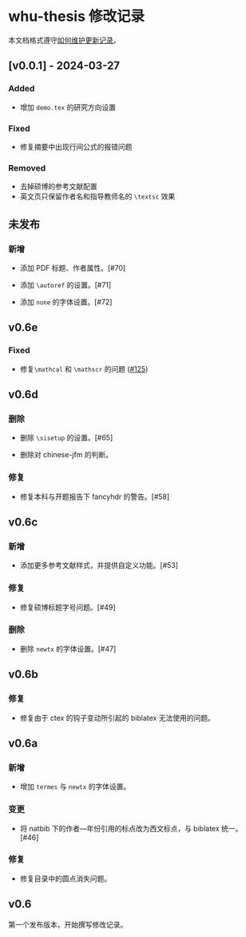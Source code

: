 # whu-thesis 修改记录

本文档格式遵守[如何维护更新记录](https://keepachangelog.com/zh-CN/1.0.0/)。

## [v0.0.1] - 2024-03-27

### Added

- 增加 `demo.tex` 的研究方向设置


### Fixed

- 修复摘要中出现行间公式的报错问题


### Removed

- 去掉硕博的参考文献配置
- 英文页只保留作者名和指导教师名的 `\textsc` 效果




## 未发布

### 新增

* 添加 PDF 标题、作者属性。[#70]

* 添加 `\autoref` 的设置。[#71]

* 添加 `none` 的字体设置。[#72]

## v0.6e

### Fixed

- 修复`\mathcal` 和 `\mathscr` 的问题 ([#125](https://github.com/whutug/whu-thesis/issues/125))

## v0.6d

### 删除

* 删除 `\sisetup` 的设置。[#65]

* 删除对 chinese-jfm 的判断。

### 修复

* 修复本科与开题报告下 fancyhdr 的警告。[#58]

## v0.6c

### 新增

* 添加更多参考文献样式，并提供自定义功能。[#53]

### 修复

* 修复硕博标题字号问题。[#49]

### 删除

* 删除 `newtx` 的字体设置。[#47]

## v0.6b

### 修复

* 修复由于 ctex 的钩子变动所引起的 biblatex 无法使用的问题。

## v0.6a

### 新增

* 增加 `termes` 与 `newtx` 的字体设置。

### 变更

* 将 natbib 下的作者—年份引用的标点改为西文标点，与 biblatex 统一。[#46]

### 修复

* 修复目录中的圆点消失问题。

## v0.6

第一个发布版本，开始撰写修改记录。
